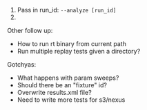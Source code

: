 
1. Pass in run_id: `--analyze [run_id]`
2.
Other follow up:
- How to run rt binary from current path
- Run multiple replay tests given a directory?

Gotchyas:
- What happens with param sweeps?
- Should there be an "fixture" id?
- Overwrite results.xml file?
- Need to write more tests for s3/nexus
